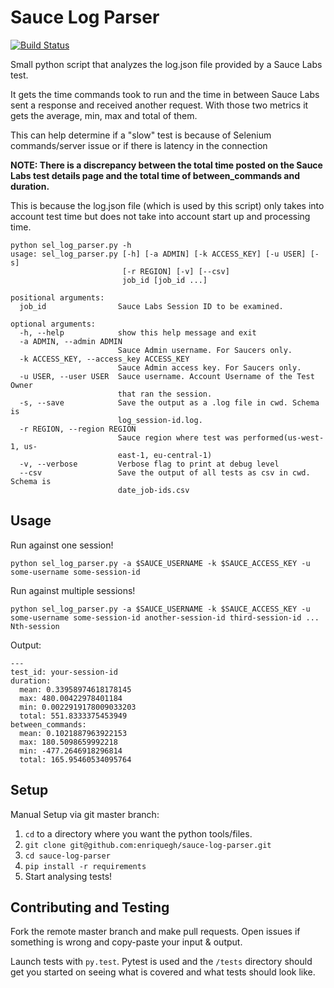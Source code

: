 # Sauce Log Parser 
[![Build Status](https://travis-ci.org/enriquegh/sauce-log-parser.svg?branch=master)](https://travis-ci.org/enriquegh/sauce-log-parser)

Small python script that analyzes the log.json file provided by a Sauce Labs test.

It gets the time commands took to run and the time in between Sauce Labs sent a response and received another request.
With those two metrics it gets the average, min, max and total of them.

This can help determine if a "slow" test is because of Selenium commands/server issue or if there is latency in the connection

**NOTE: There is a discrepancy between the total time posted on the Sauce Labs test details page and the total time of between_commands and duration.**

This is because the log.json file (which is used by this script) only takes into account test time but does not take into account start up and processing time.

```
python sel_log_parser.py -h
usage: sel_log_parser.py [-h] [-a ADMIN] [-k ACCESS_KEY] [-u USER] [-s]
                         [-r REGION] [-v] [--csv]
                         job_id [job_id ...]

positional arguments:
  job_id                Sauce Labs Session ID to be examined.

optional arguments:
  -h, --help            show this help message and exit
  -a ADMIN, --admin ADMIN
                        Sauce Admin username. For Saucers only.
  -k ACCESS_KEY, --access_key ACCESS_KEY
                        Sauce Admin access key. For Saucers only.
  -u USER, --user USER  Sauce username. Account Username of the Test Owner
                        that ran the session.
  -s, --save            Save the output as a .log file in cwd. Schema is
                        log_session-id.log.
  -r REGION, --region REGION
                        Sauce region where test was performed(us-west-1, us-
                        east-1, eu-central-1)
  -v, --verbose         Verbose flag to print at debug level
  --csv                 Save the output of all tests as csv in cwd. Schema is
                        date_job-ids.csv
```

## Usage
Run against one session!

`python sel_log_parser.py -a $SAUCE_USERNAME -k $SAUCE_ACCESS_KEY -u some-username some-session-id`

Run against multiple sessions!

`python sel_log_parser.py -a $SAUCE_USERNAME -k $SAUCE_ACCESS_KEY -u some-username some-session-id another-session-id third-session-id ... Nth-session`

Output:

```
---
test_id: your-session-id
duration:
  mean: 0.33958974618178145
  max: 480.00422978401184
  min: 0.0022919178009033203
  total: 551.8333375453949
between_commands:
  mean: 0.1021887963922153
  max: 180.5098659992218
  min: -477.2646918296814
  total: 165.95460534095764
```

## Setup
Manual Setup via git master branch:
1. `cd` to a directory where you want the python tools/files.
1. `git clone git@github.com:enriquegh/sauce-log-parser.git`
1. `cd sauce-log-parser`
1. `pip install -r requirements`
1. Start analysing tests!


## Contributing and Testing
Fork the remote master branch and make pull requests.  Open issues if something is wrong and copy-paste your input & output.

Launch tests with `py.test`.  Pytest is used and the `/tests` directory should get you started on seeing what is covered and what tests should look like.